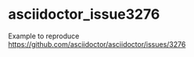 # asciidoctor_issue3276
Example to reproduce https://github.com/asciidoctor/asciidoctor/issues/3276
